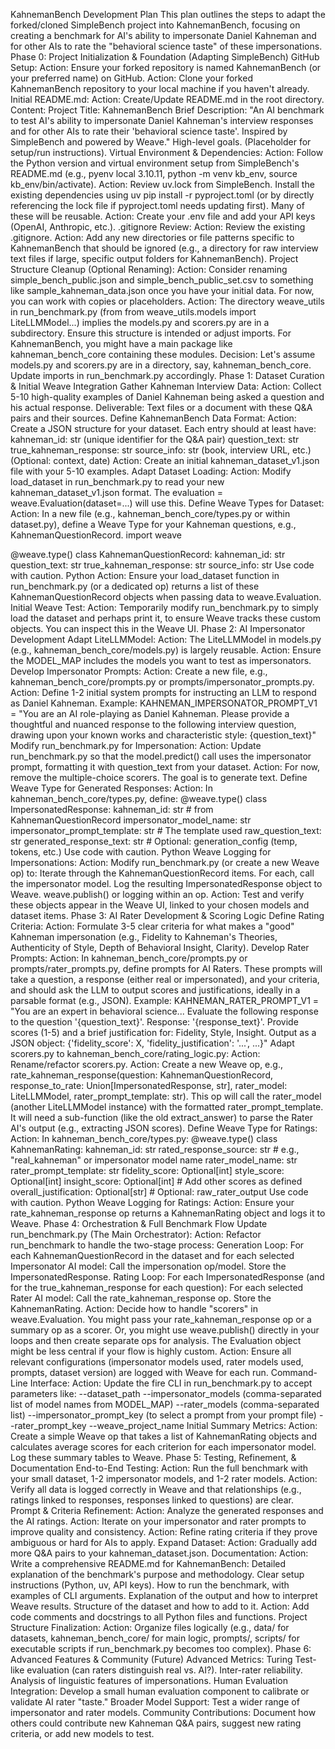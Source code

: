 KahnemanBench Development Plan
This plan outlines the steps to adapt the forked/cloned SimpleBench project into KahnemanBench, focusing on creating a benchmark for AI's ability to impersonate Daniel Kahneman and for other AIs to rate the "behavioral science taste" of these impersonations.
Phase 0: Project Initialization & Foundation (Adapting SimpleBench)
GitHub Setup:
Action: Ensure your forked repository is named KahnemanBench (or your preferred name) on GitHub.
Action: Clone your forked KahnemanBench repository to your local machine if you haven't already.
Initial README.md:
Action: Create/Update README.md in the root directory.
Content:
Project Title: KahnemanBench
Brief Description: "An AI benchmark to test AI's ability to impersonate Daniel Kahneman's interview responses and for other AIs to rate their 'behavioral science taste'. Inspired by SimpleBench and powered by Weave."
High-level goals.
(Placeholder for setup/run instructions).
Virtual Environment & Dependencies:
Action: Follow the Python version and virtual environment setup from SimpleBench's README.md (e.g., pyenv local 3.10.11, python -m venv kb_env, source kb_env/bin/activate).
Action: Review uv.lock from SimpleBench. Install the existing dependencies using uv pip install -r pyproject.toml (or by directly referencing the lock file if pyproject.toml needs updating first). Many of these will be reusable.
Action: Create your .env file and add your API keys (OpenAI, Anthropic, etc.).
.gitignore Review:
Action: Review the existing .gitignore.
Action: Add any new directories or file patterns specific to KahnemanBench that should be ignored (e.g., a directory for raw interview text files if large, specific output folders for KahnemanBench).
Project Structure Cleanup (Optional Renaming):
Action: Consider renaming simple_bench_public.json and simple_bench_public_set.csv to something like sample_kahneman_data.json once you have your initial data. For now, you can work with copies or placeholders.
Action: The directory weave_utils in run_benchmark.py (from from weave_utils.models import LiteLLMModel...) implies the models.py and scorers.py are in a subdirectory. Ensure this structure is intended or adjust imports. For KahnemanBench, you might have a main package like kahneman_bench_core containing these modules.
Decision: Let's assume models.py and scorers.py are in a directory, say, kahneman_bench_core. Update imports in run_benchmark.py accordingly.
Phase 1: Dataset Curation & Initial Weave Integration
Gather Kahneman Interview Data:
Action: Collect 5-10 high-quality examples of Daniel Kahneman being asked a question and his actual response.
Deliverable: Text files or a document with these Q&A pairs and their sources.
Define KahnemanBench Data Format:
Action: Create a JSON structure for your dataset. Each entry should at least have:
kahneman_id: str (unique identifier for the Q&A pair)
question_text: str
true_kahneman_response: str
source_info: str (book, interview URL, etc.)
(Optional: context, date)
Action: Create an initial kahneman_dataset_v1.json file with your 5-10 examples.
Adapt Dataset Loading:
Action: Modify load_dataset in run_benchmark.py to read your new kahneman_dataset_v1.json format. The evaluation = weave.Evaluation(dataset=...) will use this.
Define Weave Types for Dataset:
Action: In a new file (e.g., kahneman_bench_core/types.py or within dataset.py), define a Weave Type for your Kahneman questions, e.g., KahnemanQuestionRecord.
import weave

@weave.type()
class KahnemanQuestionRecord:
    kahneman_id: str
    question_text: str
    true_kahneman_response: str
    source_info: str
Use code with caution.
Python
Action: Ensure your load_dataset function in run_benchmark.py (or a dedicated op) returns a list of these KahnemanQuestionRecord objects when passing data to weave.Evaluation.
Initial Weave Test:
Action: Temporarily modify run_benchmark.py to simply load the dataset and perhaps print it, to ensure Weave tracks these custom objects. You can inspect this in the Weave UI.
Phase 2: AI Impersonator Development
Adapt LiteLLMModel:
Action: The LiteLLMModel in models.py (e.g., kahneman_bench_core/models.py) is largely reusable.
Action: Ensure the MODEL_MAP includes the models you want to test as impersonators.
Develop Impersonator Prompts:
Action: Create a new file, e.g., kahneman_bench_core/prompts.py or prompts/impersonator_prompts.py.
Action: Define 1-2 initial system prompts for instructing an LLM to respond as Daniel Kahneman.
Example: KAHNEMAN_IMPERSONATOR_PROMPT_V1 = "You are an AI role-playing as Daniel Kahneman. Please provide a thoughtful and nuanced response to the following interview question, drawing upon your known works and characteristic style: {question_text}"
Modify run_benchmark.py for Impersonation:
Action: Update run_benchmark.py so that the model.predict() call uses the impersonator prompt, formatting it with question_text from your dataset.
Action: For now, remove the multiple-choice scorers. The goal is to generate text.
Define Weave Type for Generated Responses:
Action: In kahneman_bench_core/types.py, define:
@weave.type()
class ImpersonatedResponse:
    kahneman_id: str # from KahnemanQuestionRecord
    impersonator_model_name: str
    impersonator_prompt_template: str # The template used
    raw_question_text: str
    generated_response_text: str
    # Optional: generation_config (temp, tokens, etc.)
Use code with caution.
Python
Weave Logging for Impersonations:
Action: Modify run_benchmark.py (or create a new Weave op) to:
Iterate through the KahnemanQuestionRecord items.
For each, call the impersonator model.
Log the resulting ImpersonatedResponse object to Weave. weave.publish() or logging within an op.
Action: Test and verify these objects appear in the Weave UI, linked to your chosen models and dataset items.
Phase 3: AI Rater Development & Scoring Logic
Define Rating Criteria:
Action: Formulate 3-5 clear criteria for what makes a "good" Kahneman impersonation (e.g., Fidelity to Kahneman's Theories, Authenticity of Style, Depth of Behavioral Insight, Clarity).
Develop Rater Prompts:
Action: In kahneman_bench_core/prompts.py or prompts/rater_prompts.py, define prompts for AI Raters. These prompts will take a question, a response (either real or impersonated), and your criteria, and should ask the LLM to output scores and justifications, ideally in a parsable format (e.g., JSON).
Example: KAHNEMAN_RATER_PROMPT_V1 = "You are an expert in behavioral science... Evaluate the following response to the question '{question_text}'. Response: '{response_text}'. Provide scores (1-5) and a brief justification for: Fidelity, Style, Insight. Output as a JSON object: {'fidelity_score': X, 'fidelity_justification': '...', ...}"
Adapt scorers.py to kahneman_bench_core/rating_logic.py:
Action: Rename/refactor scorers.py.
Action: Create a new Weave op, e.g., rate_kahneman_response(question: KahnemanQuestionRecord, response_to_rate: Union[ImpersonatedResponse, str], rater_model: LiteLLMModel, rater_prompt_template: str).
This op will call the rater_model (another LiteLLMModel instance) with the formatted rater_prompt_template.
It will need a sub-function (like the old extract_answer) to parse the Rater AI's output (e.g., extracting JSON scores).
Define Weave Type for Ratings:
Action: In kahneman_bench_core/types.py:
@weave.type()
class KahnemanRating:
    kahneman_id: str
    rated_response_source: str # e.g., "real_kahneman" or impersonator model name
    rater_model_name: str
    rater_prompt_template: str
    fidelity_score: Optional[int]
    style_score: Optional[int]
    insight_score: Optional[int]
    # Add other scores as defined
    overall_justification: Optional[str]
    # Optional: raw_rater_output
Use code with caution.
Python
Weave Logging for Ratings:
Action: Ensure your rate_kahneman_response op returns a KahnemanRating object and logs it to Weave.
Phase 4: Orchestration & Full Benchmark Flow
Update run_benchmark.py (The Main Orchestrator):
Action: Refactor run_benchmark to handle the two-stage process:
Generation Loop: For each KahnemanQuestionRecord in the dataset and for each selected Impersonator AI model:
Call the impersonation op/model.
Store the ImpersonatedResponse.
Rating Loop: For each ImpersonatedResponse (and for the true_kahneman_response for each question):
For each selected Rater AI model:
Call the rate_kahneman_response op.
Store the KahnemanRating.
Action: Decide how to handle "scorers" in weave.Evaluation. You might pass your rate_kahneman_response op or a summary op as a scorer. Or, you might use weave.publish() directly in your loops and then create separate ops for analysis. The Evaluation object might be less central if your flow is highly custom.
Action: Ensure all relevant configurations (impersonator models used, rater models used, prompts, dataset version) are logged with Weave for each run.
Command-Line Interface:
Action: Update the fire CLI in run_benchmark.py to accept parameters like:
--dataset_path
--impersonator_models (comma-separated list of model names from MODEL_MAP)
--rater_models (comma-separated list)
--impersonator_prompt_key (to select a prompt from your prompt file)
--rater_prompt_key
--weave_project_name
Initial Summary Metrics:
Action: Create a simple Weave op that takes a list of KahnemanRating objects and calculates average scores for each criterion for each impersonator model. Log these summary tables to Weave.
Phase 5: Testing, Refinement, & Documentation
End-to-End Testing:
Action: Run the full benchmark with your small dataset, 1-2 impersonator models, and 1-2 rater models.
Action: Verify all data is logged correctly in Weave and that relationships (e.g., ratings linked to responses, responses linked to questions) are clear.
Prompt & Criteria Refinement:
Action: Analyze the generated responses and the AI ratings.
Action: Iterate on your impersonator and rater prompts to improve quality and consistency.
Action: Refine rating criteria if they prove ambiguous or hard for AIs to apply.
Expand Dataset:
Action: Gradually add more Q&A pairs to your kahneman_dataset.json.
Documentation:
Action: Write a comprehensive README.md for KahnemanBench:
Detailed explanation of the benchmark's purpose and methodology.
Clear setup instructions (Python, uv, API keys).
How to run the benchmark, with examples of CLI arguments.
Explanation of the output and how to interpret Weave results.
Structure of the dataset and how to add to it.
Action: Add code comments and docstrings to all Python files and functions.
Project Structure Finalization:
Action: Organize files logically (e.g., data/ for datasets, kahneman_bench_core/ for main logic, prompts/, scripts/ for executable scripts if run_benchmark.py becomes too complex).
Phase 6: Advanced Features & Community (Future)
Advanced Metrics:
Turing Test-like evaluation (can raters distinguish real vs. AI?).
Inter-rater reliability.
Analysis of linguistic features of impersonations.
Human Evaluation Integration:
Develop a small human evaluation component to calibrate or validate AI rater "taste."
Broader Model Support:
Test a wider range of impersonator and rater models.
Community Contributions:
Document how others could contribute new Kahneman Q&A pairs, suggest new rating criteria, or add new models to test.